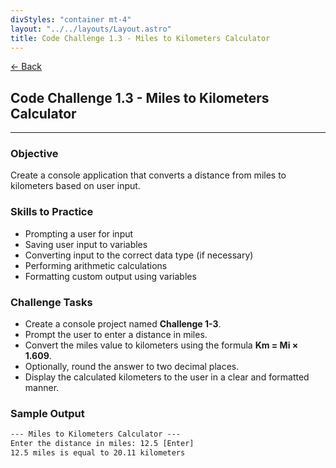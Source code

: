 ```yaml
---
divStyles: "container mt-4"
layout: "../../layouts/Layout.astro"
title: Code Challenge 1.3 - Miles to Kilometers Calculator
---
```


[← Back](/code-challenges/)

## Code Challenge 1.3 - Miles to Kilometers Calculator

---

### Objective

Create a console application that converts a distance from miles to kilometers based on user input.

### Skills to Practice
- Prompting a user for input
- Saving user input to variables
- Converting input to the correct data type (if necessary)
- Performing arithmetic calculations
- Formatting custom output using variables

### Challenge Tasks
- Create a console project named **Challenge 1-3**.
- Prompt the user to enter a distance in miles.
- Convert the miles value to kilometers using the formula **Km = Mi × 1.609**.
- Optionally, round the answer to two decimal places.
- Display the calculated kilometers to the user in a clear and formatted manner.

### Sample Output

```txt
--- Miles to Kilometers Calculator ---
Enter the distance in miles: 12.5 [Enter]
12.5 miles is equal to 20.11 kilometers
```
